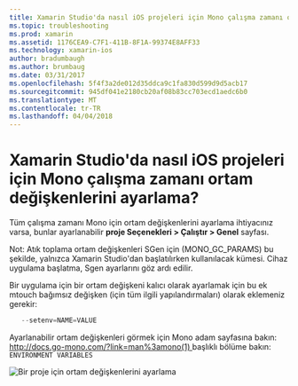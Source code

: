 ```yaml
---
title: Xamarin Studio'da nasıl iOS projeleri için Mono çalışma zamanı ortam değişkenlerini ayarlama?
ms.topic: troubleshooting
ms.prod: xamarin
ms.assetid: 1176CEA9-C7F1-411B-8F1A-99374E8AFF33
ms.technology: xamarin-ios
author: bradumbaugh
ms.author: brumbaug
ms.date: 03/31/2017
ms.openlocfilehash: 5f4f3a2de012d35ddca9c1fa830d599d9d5acb17
ms.sourcegitcommit: 945df041e2180cb20af08b83cc703ecd1aedc6b0
ms.translationtype: MT
ms.contentlocale: tr-TR
ms.lasthandoff: 04/04/2018
---
```

# <a name="how-do-i-set-mono-runtime-environment-variables-for-ios-projects-in-xamarin-studio"></a>Xamarin Studio'da nasıl iOS projeleri için Mono çalışma zamanı ortam değişkenlerini ayarlama?

Tüm çalışma zamanı Mono için ortam değişkenlerini ayarlama ihtiyacınız varsa, bunlar ayarlanabilir **proje Seçenekleri > Çalıştır > Genel** sayfası.

Not: Atık toplama ortam değişkenleri SGen için (MONO\_GC\_PARAMS) bu şekilde, yalnızca Xamarin Studio'dan başlatılırken kullanılacak kümesi. Cihaz uygulama başlatma, Sgen ayarlarını göz ardı edilir. 

Bir uygulama için bir ortam değişkeni kalıcı olarak ayarlamak için bu ek mtouch bağımsız değişken (için tüm ilgili yapılandırmaları) olarak eklemeniz gerekir:

```csharp
   --setenv=NAME=VALUE
```

Ayarlanabilir ortam değişkenleri görmek için Mono adam sayfasına bakın: [ http://docs.go-mono.com/?link=man%3amono(1) ](http://docs.go-mono.com/?link=man%3amono(1)) başlıklı bölüme bakın: `ENVIRONMENT VARIABLES`

![](xs-mono-runtime-images/environment-variables.jpg "Bir proje için ortam değişkenlerini ayarlama")
